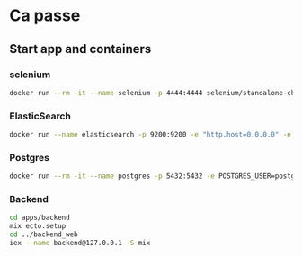 # Ca passe

## Start app and containers

### selenium

```sh
docker run --rm -it --name selenium -p 4444:4444 selenium/standalone-chrome
```

### ElasticSearch

```sh
docker run --name elasticsearch -p 9200:9200 -e "http.host=0.0.0.0" -e "transport.host=127.0.0.1" -e "xpack.security.enabled=false" -e "http.cors.enabled=true" -e "http.cors.allow-origin=*" docker.elastic.co/elasticsearch/elasticsearch:5.4.1
```

### Postgres

```sh
docker run --rm -it --name postgres -p 5432:5432 -e POSTGRES_USER=postgres -e POSTGRES_PASSWORD=postgres postgres
```

### Backend

```sh
cd apps/backend
mix ecto.setup
cd ../backend_web
iex --name backend@127.0.0.1 -S mix
```
